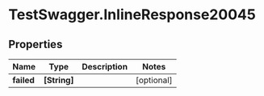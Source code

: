 # TestSwagger.InlineResponse20045

## Properties

Name | Type | Description | Notes
------------ | ------------- | ------------- | -------------
**failed** | **[String]** |  | [optional] 


